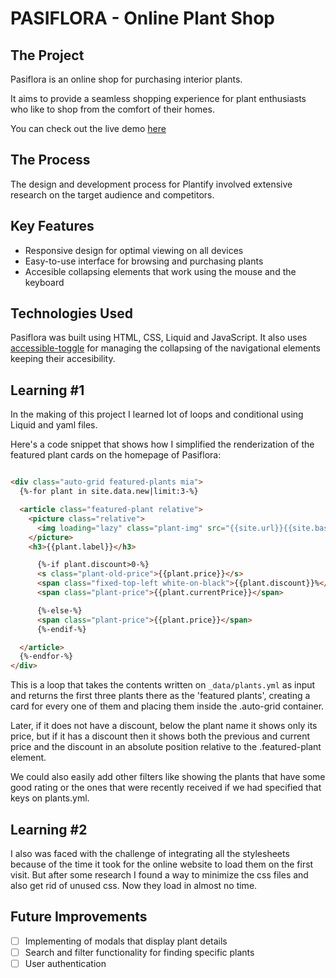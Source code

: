 # PASIFLORA - Online Plant Shop

## The Project
Pasiflora is an online shop for purchasing interior plants.

It aims to provide a seamless shopping experience for plant enthusiasts who like to shop from the comfort of their homes.

You can check out the live demo [here](https://araceliponce.github.io/pasiflora/)


## The Process

The design and development process for Plantify involved extensive research on the target audience and competitors. 


## Key Features

- Responsive design for optimal viewing on all devices
- Easy-to-use interface for browsing and purchasing plants
- Accesible collapsing elements that work using the mouse and the keyboard

## Technologies Used

Pasiflora was built using HTML, CSS, Liquid and JavaScript.
It also uses [accessible-toggle](https://github.com/elivz/accessible-toggle) for managing the collapsing of the navigational elements keeping their accesibility.


## Learning #1

In the making of this project I learned lot of loops and conditional using Liquid and yaml files.

Here's a code snippet that shows how I simplified the renderization of the featured plant cards on the homepage of Pasiflora:

```html

<div class="auto-grid featured-plants mia">
  {%-for plant in site.data.new|limit:3-%}

  <article class="featured-plant relative">
    <picture class="relative">
      <img loading="lazy" class="plant-img" src="{{site.url}}{{site.baseurl}}{{plant.img}}" alt="">
    </picture>
    <h3>{{plant.label}}</h3>

      {%-if plant.discount>0-%}
      <s class="plant-old-price">{{plant.price}}</s>
      <span class="fixed-top-left white-on-black">{{plant.discount}}%</span>
      <span class="plant-price">{{plant.currentPrice}}</span>

      {%-else-%}
      <span class="plant-price">{{plant.price}}</span>
      {%-endif-%}

  </article>
  {%-endfor-%}
</div>
```

This is a loop that takes the contents written on `_data/plants.yml` as input and returns the first three plants there as the 'featured plants', creating a card for every one of them and placing them inside the .auto-grid container. 

Later, if it does not have a discount, below the plant name it shows only its price, but if it has a discount then it shows both the previous and current price and the discount in an absolute position relative to the .featured-plant element.

We could also easily add other filters like showing the plants that have some good rating or the ones that were recently received if we had specified that keys on plants.yml.


## Learning #2

I also was faced with the challenge of integrating all the stylesheets because of the time it took for the online website to load them on the first visit. But after some research I found a way to minimize the css files and also get rid of unused css. Now they load in almost no time.


## Future Improvements
- [ ] Implementing of modals that display plant details
- [ ] Search and filter functionality for finding specific plants
- [ ] User authentication
